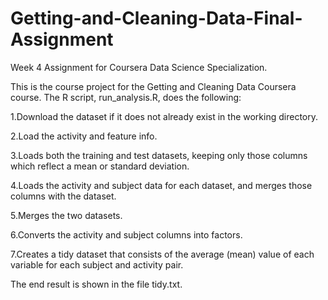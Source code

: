 # Getting-and-Cleaning-Data-Final-Assignment
Week 4 Assignment for Coursera Data Science Specialization.

This is the course project for the Getting and Cleaning Data Coursera course. The R script, run_analysis.R, does the following:

 1.Download the dataset if it does not already exist in the working directory.
 
 2.Load the activity and feature info.
 
 3.Loads both the training and test datasets, keeping only those columns which reflect a mean or standard deviation.
 
 4.Loads the activity and subject data for each dataset, and merges those columns with the dataset.
 
 5.Merges the two datasets.
 
 6.Converts the activity and subject columns into factors.
 
 7.Creates a tidy dataset that consists of the average (mean) value of each variable for each subject and activity pair.
    
    
 The end result is shown in the file tidy.txt.
